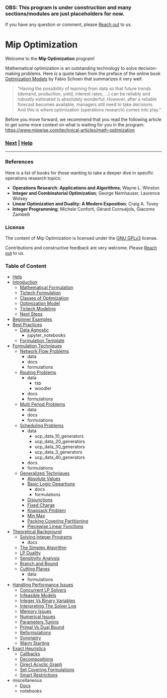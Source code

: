 ### **OBS: This program is under construction and many sections/modules are just placeholders for now.**

If you have any question or comment, please 
[Reach out](https://www.mipwise.com/contact) to us.

# Mip Optimization

Welcome to the **Mip Optimization** program!

Mathematical optimization is an outstanding technology to solve 
decision-making problems. Here is a quote taken from the preface of the online 
book [Optimization Models][optimization_modes_book] by Fabio Schoen that 
summarizes it very well: 

>"Having the possibility of learning from data so that future trends (demand,
production, yield, interest rates, …) can be reliably and robustly estimated 
is absolutely wonderful. However, after a reliable forecast becomes 
available, managers still need to take decisions. And this is where 
optimization (operations research) comes into play."

Before you move forward, we recommend that you read the following article to 
get some more context on what is waiting for you in the program:
https://www.mipwise.com/technical-articles/math-optimization

[optimization_modes_book]: https://webgol.dinfo.unifi.it/OptimizationModels/contents.html

### [Next][next] | [Help][help]

[next]: 1_introduction/README.md
[help]: 0_help/README.md

---

### References
Here is a list of books for those wanting to take a deeper dive in specific 
operations research topics:

- **Operations Research: Applications and Algorithms**; Wayne L. Winston
- **Integer and Combinatorial Optimization**; George Nemhauser, Laurence Wolsey
- **Linear Optimization and Duality: A Modern Exposition**; Craig A. Tovey
- **Integer Programming**; Michele Conforti, Gérard Cornuéjols, Giacomo Zambelli


### License
The content of Mip Optimization is licensed under the [GNU GPLv3](LICENSE) 
license.

Contributions and constructive feedback are very welcome. 
Please [Reach out](https://www.mipwise.com/contact) to us.

### Table of Content
- [Help](./0_help/README.md)
- [Introduction](./1_introduction/README.md)
	- [Mathematical Formulation](./1_introduction/1_mathematical_formulation/README.md)
	- [Tictech Formulation](./1_introduction/2_tictech_formulation/README.md)
	- [Classes of Optimization](./1_introduction/3_classes_of_optimization/README.md)
	- [Optimization Model](./1_introduction/4_optimization_model/README.md)
	- [Tictech Modeling](./1_introduction/5_tictech_modeling/README.md)
	- [Next Steps](./1_introduction/next_steps/README.md)
- [Beginner Examples](./2_beginner_examples/README.md)
- [Best Practices](./3_best_practices/README.md)
	- [Data Agnostic](./3_best_practices/1_data_agnostic/README.md)
		- jupyter_notebooks
	- [Formulation Template](./3_best_practices/2_formulation_template/README.md)
- [Formulation Techniques](./4_formulation_techniques/README.md)
	- [Network Flow Problems](./4_formulation_techniques/1_network_flow_problems/README.md)
		- data
		- docs
		- formulations
	- [Routing Problems](./4_formulation_techniques/2_routing_problems/README.md)
		- data
			- tsp
			- woodler
		- docs
		- formulations
	- [Multi Period Problems](./4_formulation_techniques/3_multi_period_problems/README.md)
		- data
		- docs
		- formulations
	- [Scheduling Problems](./4_formulation_techniques/4_scheduling_problems/README.md)
		- data
			- ucp_data_10_generators
			- ucp_data_20_generators
			- ucp_data_30_generators
			- ucp_data_3_generators
			- ucp_data_40_generators
		- docs
		- formulations
	- [Generalized Techniques](./4_formulation_techniques/5_generalized_techniques/README.md)
		- [Absolute Values](./4_formulation_techniques/5_generalized_techniques/absolute_values/README.md)
		- [Basic Logic Opeartions](./4_formulation_techniques/5_generalized_techniques/basic_logic_opeartions/README.md)
			- docs
			- formulations
		- [Disjunctions](./4_formulation_techniques/5_generalized_techniques/disjunctions/README.md)
		- [Fixed Charge](./4_formulation_techniques/5_generalized_techniques/fixed_charge/README.md)
		- [Knapsack Problem](./4_formulation_techniques/5_generalized_techniques/knapsack_problem/README.md)
		- [Min Max](./4_formulation_techniques/5_generalized_techniques/min_max/README.md)
		- [Packing Covering Partitioning](./4_formulation_techniques/5_generalized_techniques/packing_covering_partitioning/README.md)
		- [Piecewise Linear Functions](./4_formulation_techniques/5_generalized_techniques/piecewise_linear_functions/README.md)
- [Theoretical Background](./5_theoretical_background/README.md)
	- [Solving Integer Programs](./5_theoretical_background/1_solving_integer_programs/README.md)
		- docs
	- [The Simplex Algorithm](./5_theoretical_background/2_the_simplex_algorithm/README.md)
	- [LP Duality](./5_theoretical_background/3_lp_duality/README.md)
	- [Sensitivity Analysis](./5_theoretical_background/4_sensitivity_analysis/README.md)
	- [Branch and Bound](./5_theoretical_background/5_branch_and_bound/README.md)
	- [Cutting Planes](./5_theoretical_background/6_cutting_planes/README.md)
		- data
		- formulations
- [Handling Performance Issues](./6_handling_performance_issues/README.md)
	- [Concurrent LP Solvers](./6_handling_performance_issues/concurrent_lp_solvers/README.md)
	- [Infeasible Models](./6_handling_performance_issues/infeasible_models/README.md)
	- [Integer Vs Binary Variables](./6_handling_performance_issues/integer_vs_binary_variables/README.md)
	- [Interpreting The Solver Log](./6_handling_performance_issues/interpreting_the_solver_log/README.md)
	- [Memory Issues](./6_handling_performance_issues/memory_issues/README.md)
	- [Numerical Issues](./6_handling_performance_issues/numerical_issues/README.md)
	- [Parameters Tuning](./6_handling_performance_issues/parameters_tuning/README.md)
	- [Primal Vs Dual Bound](./6_handling_performance_issues/primal_vs_dual_bound/README.md)
	- [Reformulations](./6_handling_performance_issues/reformulations/README.md)
	- [Symmetry](./6_handling_performance_issues/symmetry/README.md)
	- [Warm Starting](./6_handling_performance_issues/warm_starting/README.md)
- [Exact Heuristics](./7_exact_heuristics/README.md)
	- [Callbacks](./7_exact_heuristics/callbacks/README.md)
	- [Decompositions](./7_exact_heuristics/decompositions/README.md)
	- [Direct Acyclic Graph](./7_exact_heuristics/direct_acyclic_graph/README.md)
	- [Set Covering Formulations](./7_exact_heuristics/set_covering_formulations/README.md)
	- [Smart Restrictions](./7_exact_heuristics/smart_restrictions/README.md)
- miscellaneous
	- [Docs](./miscellaneous/docs/README.md)
	- notebooks
